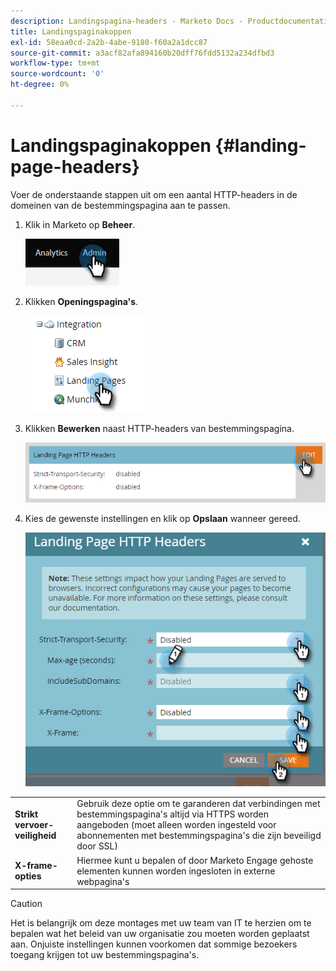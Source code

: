 ```yaml
---
description: Landingspagina-headers - Marketo Docs - Productdocumentatie
title: Landingspaginakoppen
exl-id: 58eaa0cd-2a2b-4abe-9180-f60a2a1dcc87
source-git-commit: a3acf82afa894160b20dff76fdd5132a234dfbd3
workflow-type: tm+mt
source-wordcount: '0'
ht-degree: 0%

---
```


# Landingspaginakoppen {#landing-page-headers}

Voer de onderstaande stappen uit om een aantal HTTP-headers in de domeinen van de bestemmingspagina aan te passen.

1. Klik in Marketo op **Beheer**.

   ![](assets/landing-page-headers-1.png)

1. Klikken **Openingspagina&#39;s**.

   ![](assets/landing-page-headers-2.png)

1. Klikken **Bewerken** naast HTTP-headers van bestemmingspagina.

   ![](assets/landing-page-headers-3.png)

1. Kies de gewenste instellingen en klik op **Opslaan** wanneer gereed.

   ![](assets/landing-page-headers-4.png)

<table>
 <tr>
  <td><strong>Strikt vervoer-veiligheid</strong></td>
  <td>Gebruik deze optie om te garanderen dat verbindingen met bestemmingspagina's altijd via HTTPS worden aangeboden (moet alleen worden ingesteld voor abonnementen met bestemmingspagina's die zijn beveiligd door SSL)</td>
 </tr>
 <tr>
  <td><strong>X-frame-opties</strong></td>
  <td>Hiermee kunt u bepalen of door Marketo Engage gehoste elementen kunnen worden ingesloten in externe webpagina's</td>
 </tr>
</table>

>[!CAUTION]
>
>Het is belangrijk om deze montages met uw team van IT te herzien om te bepalen wat het beleid van uw organisatie zou moeten worden geplaatst aan. Onjuiste instellingen kunnen voorkomen dat sommige bezoekers toegang krijgen tot uw bestemmingspagina&#39;s.
